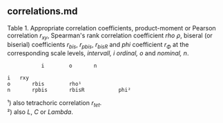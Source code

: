 
## correlations.md

Table 1. Appropriate correlation coefficients, product-moment or Pearson correlation $r_{xy}$, Spearman's rank correlation coefficient *rho* $\rho$, biseral (or biserial) coefficients $r_{bis}$, $r_{pbis}$, $r_{bisR}$ and *phi* coefficient $r_\Phi$ at the corresponding scale levels, *intervall, i* *ordinal, o* and *nominal, n*.
~~~    
           i 		o 		n 

i 	rxy	             
o       rbis		rho¹      	
n     	rpbis      	rbisR	    	phi²
~~~
¹) also tetrachoric correlation $r_{tet}$.  
²) also *L*, *C* or *Lambda*.  
